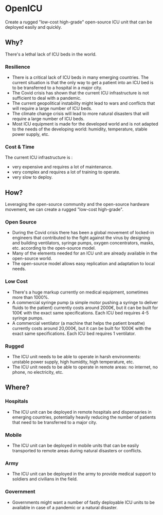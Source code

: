 # OpenICU

Create a rugged "low-cost high-grade" open-source ICU unit that can be deployed easily and quickly.

## Why?

There's a lethal lack of ICU beds in the world.

### Resilience

- There is a critical lack of ICU beds in many emerging countries. The current situation is that the only way to get a patient into an ICU bed is to be transferred to a hospital in a major city.
- The Covid crisis has shown that the current ICU infrastructure is not sufficient to deal with a pandemic.
- The current geopolitical instability might lead to wars and conflicts that will require a large number of ICU beds.
- The climate change crisis will lead to more natural disasters that will require a large number of ICU beds.
- Most ICU equipment is made for the developed world and is not adapted to the needs of the developing world: humidity, temperature, stable power supply, etc.

### Cost & Time

The current ICU infrastructure is :

- very expensive and requires a lot of maintenance.
- very complex and requires a lot of training to operate.
- very slow to deploy.

## How?

Leveraging the open-source community and the open-source hardware movement, we can create a rugged "low-cost high-grade".

### Open Source

- During the Covid crisis there has been a global movement of locked-in engineers that contributed to the fight against the virus by designing and building ventilators, syringe pumps, oxygen concentrators, masks, etc. according to the open-source model.
- Many of the elements needed for an ICU unit are already available in the open-source world.
- The open-source model allows easy replication and adaptation to local needs.

### Low Cost

- There's a huge markup currently on medical equipment, sometimes more than 1000%.
- A commercial syringe pump (a simple motor pushing a syringe to deliver fluids to the patient) currently costs around 2000€, but it can be built for 100€ with the exact same specifications. Each ICU bed requires 4-5 syringe pumps.
- A commercial ventilator (a machine that helps the patient breathe) currently costs around 20,000€, but it can be built for 1000€ with the exact same specifications. Each ICU bed requires 1 ventilator.

### Rugged

- The ICU unit needs to be able to operate in harsh environments: unstable power supply, high humidity, high temperature, etc.
- The ICU unit needs to be able to operate in remote areas: no internet, no phone, no electricity, etc.

## Where?

### Hospitals

- The ICU unit can be deployed in remote hospitals and dispensaries in emerging countries, potentially heavily reducing the number of patients that need to be transferred to a major city.

### Mobile

- The ICU unit can be deployed in mobile units that can be easily transported to remote areas during natural disasters or conflicts.

### Army

- The ICU unit can be deployed in the army to provide medical support to soldiers and civilians in the field.

### Government

- Governments might want a number of fastly deployable ICU units to be available in case of a pandemic or a natural disaster.
